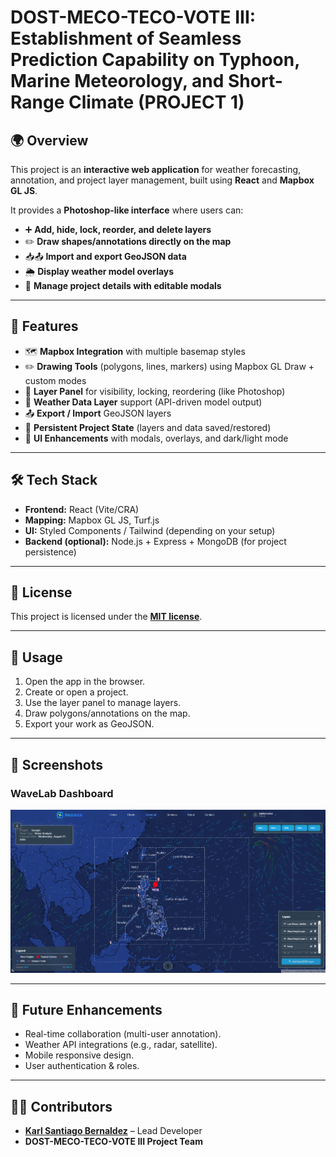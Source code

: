 # DOST-MECO-TECO-VOTE III: Establishment of Seamless Prediction Capability on Typhoon, Marine Meteorology, and Short-Range Climate (PROJECT 1)
## 🌍 Overview
This project is an **interactive web application** for weather forecasting, annotation, and project layer management, built using **React** and **Mapbox GL JS**.  

It provides a **Photoshop-like interface** where users can:  

- ➕ **Add, hide, lock, reorder, and delete layers**  
- ✏️ **Draw shapes/annotations directly on the map**  
- 📥📤 **Import and export GeoJSON data**  
- 🌦️ **Display weather model overlays**  
- 📝 **Manage project details with editable modals**

---

## 🚀 Features

- 🗺️ **Mapbox Integration** with multiple basemap styles  
- ✏️ **Drawing Tools** (polygons, lines, markers) using Mapbox GL Draw + custom modes  
- 📂 **Layer Panel** for visibility, locking, reordering (like Photoshop)  
- 📡 **Weather Data Layer** support (API-driven model output)  
- 📤 **Export / Import** GeoJSON layers  
- 🔄 **Persistent Project State** (layers and data saved/restored)  
- 🎨 **UI Enhancements** with modals, overlays, and dark/light mode  

---

## 🛠️ Tech Stack

- **Frontend:** React (Vite/CRA)  
- **Mapping:** Mapbox GL JS, Turf.js  
- **UI:** Styled Components / Tailwind (depending on your setup)  
- **Backend (optional):** Node.js + Express + MongoDB (for project persistence)  

---

## 📜 License
This project is licensed under the **[MIT license](https://github.com/karlbernaldez/Vote-wave/blob/main/LICENSE)**. 

---

## 📖 Usage

1. Open the app in the browser.  
2. Create or open a project.  
3. Use the layer panel to manage layers.  
4. Draw polygons/annotations on the map.  
5. Export your work as GeoJSON.  

---

## 📸 Screenshots

### WaveLab Dashboard
![WaveLab Dashboard](https://github.com/karlbernaldez/pagasa-wave/blob/c24fbdb2f3c144d2e670a70d8d63e67a05c259fe/frontend/src/assets/With%20Wind%20Overlay%20Sample.png)

---

## 🧩 Future Enhancements

- Real-time collaboration (multi-user annotation).  
- Weather API integrations (e.g., radar, satellite).  
- Mobile responsive design.  
- User authentication & roles.  

---

## 👨‍💻 Contributors

- [**Karl Santiago Bernaldez**](https://github.com/karlbernaldez) – Lead Developer   
- **DOST-MECO-TECO-VOTE III Project Team**  

